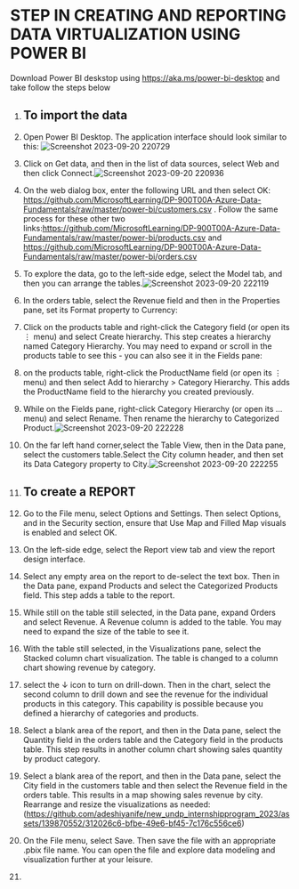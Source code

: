 # STEP IN CREATING AND REPORTING DATA VIRTUALIZATION USING POWER BI

Download Power BI deskstop using https://aka.ms/power-bi-desktop and take follow the steps below
1. ## To import the data
2.  Open Power BI Desktop. The application interface should look similar to this: ![Screenshot 2023-09-20 220729](https://github.com/adeshiyanife/new_undp_internshipprogram_2023/assets/139870552/289f94c5-6976-437e-8ffb-71b89cf87ad4)

3. Click on Get data, and then in the list of data sources, select Web and then click Connect.![Screenshot 2023-09-20 220936](https://github.com/adeshiyanife/new_undp_internshipprogram_2023/assets/139870552/0223fcb4-2ac6-4efe-8507-0c3963481609)

4. On the web dialog box, enter the following URL and then select OK: https://github.com/MicrosoftLearning/DP-900T00A-Azure-Data-Fundamentals/raw/master/power-bi/customers.csv .  Follow the same process for these other two links:https://github.com/MicrosoftLearning/DP-900T00A-Azure-Data-Fundamentals/raw/master/power-bi/products.csv and  https://github.com/MicrosoftLearning/DP-900T00A-Azure-Data-Fundamentals/raw/master/power-bi/orders.csv
5. To explore the data, go to the left-side edge, select the Model tab, and then you can arrange the tables.![Screenshot 2023-09-20 222119](https://github.com/adeshiyanife/new_undp_internshipprogram_2023/assets/139870552/e80978fa-8a62-44e1-a21d-db78dc6ca671)

6. In the orders table, select the Revenue field and then in the Properties pane, set its Format property to Currency:
7. Click on the products table and right-click the Category field (or open its ⋮ menu) and select Create hierarchy. This step creates a hierarchy named Category Hierarchy. You may need to expand or scroll in the products table to see this - you can also see it in the Fields pane:
8. on the products table, right-click the ProductName field (or open its ⋮ menu) and  then select Add to hierarchy > Category Hierarchy. This adds the ProductName field to the hierarchy you created previously.
9. While on the Fields pane, right-click Category Hierarchy (or open its … menu) and select Rename. Then rename the hierarchy to Categorized Product.![Screenshot 2023-09-20 222228](https://github.com/adeshiyanife/new_undp_internshipprogram_2023/assets/139870552/4926fc48-83b0-4356-b97c-77498e8b4776)


10. On the far left hand corner,select the Table View, then in the Data pane, select the customers table.Select the City column header, and then set its Data Category property to City.![Screenshot 2023-09-20 222255](https://github.com/adeshiyanife/new_undp_internshipprogram_2023/assets/139870552/de4469b5-9448-4b04-bee3-186794ec63b1)

11. ## To create a REPORT
12.  Go to the File menu, select Options and Settings. Then select Options, and in the Security section, ensure that Use Map and Filled Map visuals is enabled and select OK.
13. On the left-side edge, select the Report view tab and view the report design interface.
14. Select any empty area on the report to de-select the text box. Then in the Data pane, expand Products and select the Categorized Products field. This step adds a table to the report.
15. While still on the table still selected, in the Data pane, expand Orders and select Revenue. A Revenue column is added to the table. You may need to expand the size of the table to see it.
16. With the table still selected, in the Visualizations pane, select the Stacked column chart visualization. The table is changed to a column chart showing revenue by category.
17. select the ↓ icon to turn on drill-down. Then in the chart, select the second column to drill down and see the revenue for the individual products in this category. This capability is possible because you defined a hierarchy of categories and products.
18. Select a blank area of the report, and then in the Data pane, select the Quantity field in the orders table and the Category field in the products table. This step results in another column chart showing sales quantity by product category.
19. Select a blank area of the report, and then in the Data pane, select the City field in the customers table and then select the Revenue field in the orders table. This results in a map showing sales revenue by city. Rearrange and resize the visualizations as needed:(https://github.com/adeshiyanife/new_undp_internshipprogram_2023/assets/139870552/312026c6-bfbe-49e6-bf45-7c176c556ce6)

20. On the File menu, select Save. Then save the file with an appropriate .pbix file name. You can open the file and explore data modeling and visualization further at your leisure.
18. 
    









 
